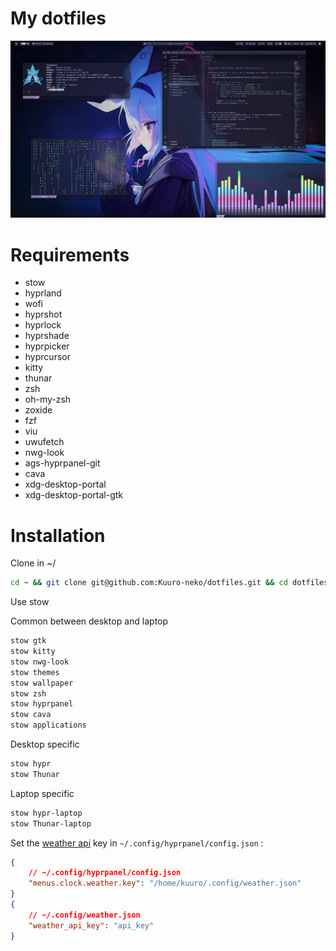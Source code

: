 # My dotfiles

![image](/assets/screen.png)

# Requirements

- stow
- hyprland
- wofi
- hyprshot
- hyprlock
- hyprshade
- hyprpicker
- hyprcursor
- kitty
- thunar
- zsh
- oh-my-zsh
- zoxide
- fzf
- viu
- uwufetch
- nwg-look
- ags-hyprpanel-git
- cava
- xdg-desktop-portal
- xdg-desktop-portal-gtk

# Installation

Clone in ~/
```zsh
cd ~ && git clone git@github.com:Kuuro-neko/dotfiles.git && cd dotfiles/
```
Use stow

Common between desktop and laptop
```zsh
stow gtk
stow kitty
stow nwg-look
stow themes
stow wallpaper
stow zsh
stow hyprpanel
stow cava
stow applications
```
Desktop specific
```zsh
stow hypr
stow Thunar
```
Laptop specific
```zsh
stow hypr-laptop
stow Thunar-laptop
```
Set the [weather api](https://www.weatherapi.com/my/) key in `~/.config/hyprpanel/config.json` :
```json
{
    // ~/.config/hyprpanel/config.json
    "menus.clock.weather.key": "/home/kuuro/.config/weather.json"
}
{
    // ~/.config/weather.json
    "weather_api_key": "api_key"
}
```